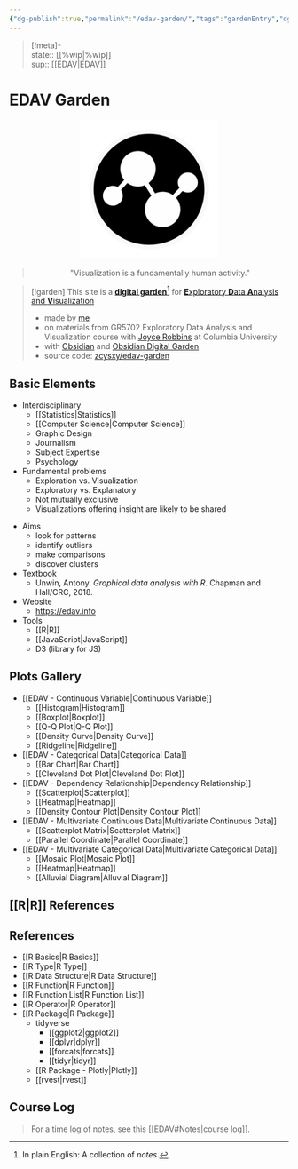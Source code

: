 ```yaml
---
{"dg-publish":true,"permalink":"/edav-garden/","tags":"gardenEntry","dgHomeLink":true,"dgPassFrontmatter":false,"dgShowBacklinks":true,"dgShowLocalGraph":true,"dgShowInlineTitle":true}
---
```


> [!meta]-  
state:: [[%wip|%wip]]  
sup:: [[EDAV|EDAV]]  

# EDAV Garden

<center>
<img width="250" height="250" src="favicon.svg" style="background: transparent; border: none; box-shadow: none;">
<blockquote> "Visualization is a fundamentally human activity."
</blockquote>
</center>

> [!garden] This site is a [**digital garden**](https://github.com/MaggieAppleton/digital-gardeners)[^1] for [**E**xploratory **D**ata **A**nalysis and **V**isualization](https://edav.info)
> - made by [me](https://github.com/zcysxy)
> - on materials from GR5702 Exploratory Data Analysis and Visualization course with [Joyce Robbins](https://github.com/jtr13) at Columbia University
> - with [Obsidian](https://obsidian.md) and [Obsidian Digital Garden](https://github.com/oleeskild/obsidian-digital-garden/tree/2.17.0)
> - source code: [zcysxy/edav-garden](https://github.com/zcysxy/edav-garden)

[^1]: In plain English: A collection of *notes*.

## Basic Elements

- Interdisciplinary
    - [[Statistics|Statistics]]
    - [[Computer Science|Computer Science]]
    - Graphic Design
    - Journalism
    - Subject Expertise
    - Psychology
- Fundamental problems
    - Exploration vs. Visualization
    - Exploratory vs. Explanatory
    - Not mutually exclusive
    - Visualizations offering insight are likely to be shared
* Aims
    * look for patterns
    * identify outliers
    * make comparisons
    * discover clusters
* Textbook
    * Unwin, Antony. _Graphical data analysis with R_. Chapman and Hall/CRC, 2018.
* Website
    * <https://edav.info>
* Tools
    * [[R|R]]
    * [[JavaScript|JavaScript]]
    * D3 (library for JS)

## Plots Gallery

- [[EDAV - Continuous Variable|Continuous Variable]]
    - [[Histogram|Histogram]]
    - [[Boxplot|Boxplot]]
    - [[Q-Q Plot|Q-Q Plot]]
    - [[Density Curve|Density Curve]]
    - [[Ridgeline|Ridgeline]]
- [[EDAV - Categorical Data|Categorical Data]]
    - [[Bar Chart|Bar Chart]]
    - [[Cleveland Dot Plot|Cleveland Dot Plot]]
- [[EDAV - Dependency Relationship|Dependency Relationship]]
    - [[Scatterplot|Scatterplot]]
    - [[Heatmap|Heatmap]]
    - [[Density Contour Plot|Density Contour Plot]]
- [[EDAV - Multivariate Continuous Data|Multivariate Continuous Data]]
    - [[Scatterplot Matrix|Scatterplot Matrix]]
    - [[Parallel Coordinate|Parallel Coordinate]]
- [[EDAV - Multivariate Categorical Data|Multivariate Categorical Data]]
    - [[Mosaic Plot|Mosaic Plot]]
    - [[Heatmap|Heatmap]]
    - [[Alluvial Diagram|Alluvial Diagram]]

## [[R|R]] References


<div class="transclusion internal-embed is-loaded"><div class="markdown-embed">



## References

* [[R Basics|R Basics]]
* [[R Type|R Type]]
* [[R Data Structure|R Data Structure]]
* [[R Function|R Function]]
* [[R Function List|R Function List]]
* [[R Operator|R Operator]]
* [[R Package|R Package]]
    - tidyverse
        - [[ggplot2|ggplot2]]
        - [[dplyr|dplyr]]
        - [[forcats|forcats]]
        - [[tidyr|tidyr]]
    - [[R Package - Plotly|Plotly]]
    - [[rvest|rvest]]


</div></div>


## Course Log

> For a time log of notes, see this [[EDAV#Notes|course log]].
